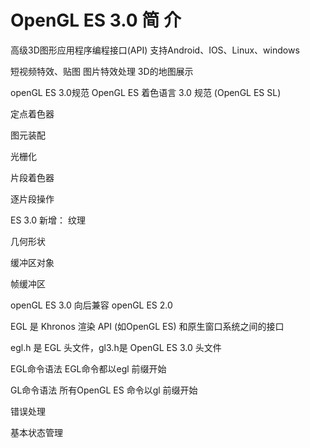 OpenGL ES 3.0 简 介
====
高级3D图形应用程序编程接口(API)
支持Android、IOS、Linux、windows

短视频特效、贴图
图片特效处理
3D的地图展示

openGL ES 3.0规范
OpenGL ES 着色语言 3.0 规范 (OpenGL ES SL)


定点着色器

图元装配

光栅化

片段着色器

逐片段操作

ES 3.0 新增：
纹理

几何形状

缓冲区对象

帧缓冲区

openGL ES 3.0 向后兼容 openGL ES 2.0

EGL 是 Khronos 渲染 API (如OpenGL ES) 和原生窗口系统之间的接口


egl.h 是 EGL 头文件，gl3.h是 OpenGL ES 3.0 头文件


EGL命令语法
EGL命令都以egl 前缀开始

GL命令语法
所有OpenGL ES 命令以gl 前缀开始


错误处理

基本状态管理


